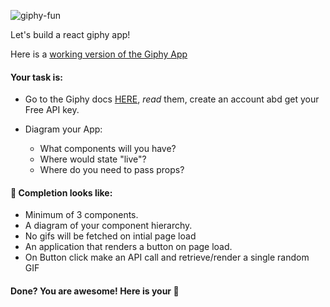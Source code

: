 ![giphy-fun](https://i.imgur.com/wAgoirm.png)

Let's build a react giphy app!

Here is a [working version of the Giphy App](https://h6kdy.csb.app/)

#### Your task is:
* Go to the Giphy docs [HERE](https://developers.giphy.com/docs/), _read_ them,  create an account abd get your Free API key.

* Diagram your App:
  * What components will you have?
  * Where would state "live"?
  * Where do you need to pass props?

#### 🚀 Completion looks like:

* Minimum of 3 components.
* A diagram of your component hierarchy.
* No gifs will be fetched on intial page load
* An application that renders a button on page load.
* On Button click make an API call and retrieve/render a single random GIF


#### Done? You are awesome! Here is your :cookie: